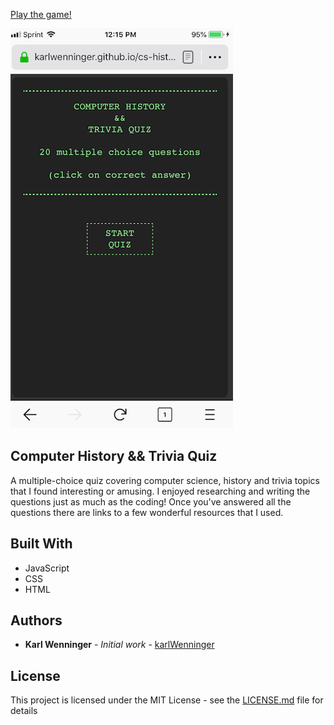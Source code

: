 [Play the game!](https://karlwenninger.github.io/cs-history-trivia-quiz/)	

 [![Preview](images/mobile-preview.png)](https://karlwenninger.github.io/cs-history-trivia-quiz/)


## Computer History && Trivia Quiz

A multiple-choice quiz covering computer science, history and trivia topics that I found interesting or amusing. I enjoyed researching and writing the questions just as much as the coding! Once you've answered all the questions there are links to a few wonderful resources that I used.

## Built With

* JavaScript
* CSS
* HTML

## Authors

* **Karl Wenninger** - *Initial work* - [karlWenninger](https://github.com/karlWenninger)

## License

This project is licensed under the MIT License - see the [LICENSE.md](LICENSE.md) file for details
